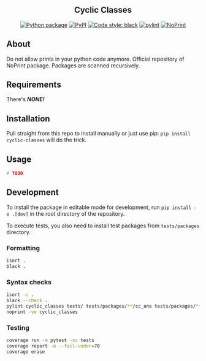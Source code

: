 <p align="center"></p>
<h2 align="center">Cyclic Classes</h2>
<p align="center">
<a href="https://github.com/rgryta/Cyclic-Classes/actions/workflows/main.yml"><img alt="Python package" src="https://github.com/rgryta/Cyclic-Classes/actions/workflows/main.yml/badge.svg?branch=main"></a>
<a href="https://pypi.org/project/noprint/"><img alt="PyPI" src="https://img.shields.io/pypi/v/cyclic-classes"></a>
<a href="https://github.com/psf/black"><img alt="Code style: black" src="https://img.shields.io/badge/code%20style-black-000000.svg"></a>
<a href="https://github.com/PyCQA/pylint"><img alt="pylint" src="https://img.shields.io/badge/linting-pylint-yellowgreen"></a>
<a href="https://github.com/rgryta/NoPrint"><img alt="NoPrint" src="https://img.shields.io/badge/NoPrint-enabled-blueviolet"></a>
</p>

## About

Do not allow prints in your python code anymore. Official repository of NoPrint package. Packages are scanned recursively.

## Requirements

There's ***NONE!***

## Installation

Pull straight from this repo to install manually or just use pip: `pip install cyclic-classes` will do the trick.

## Usage

```python
# TODO
```

## Development

To install the package in editable mode for development, run `pip install -e .[dev]` in the root directory of the repository.

To execute tests, you also need to install test packages from `tests/packages` directory.

### Formatting

```bash
isort .
black .
```

### Syntax checks

```bash
isort -c .
black --check .
pylint cyclic_classes tests/ tests/packages/**/cc_one tests/packages/**/cc_two
noprint -ve cyclic_classes
```

### Testing

```bash
coverage run -m pytest -xv tests
coverage report -m --fail-under=70
coverage erase
```
